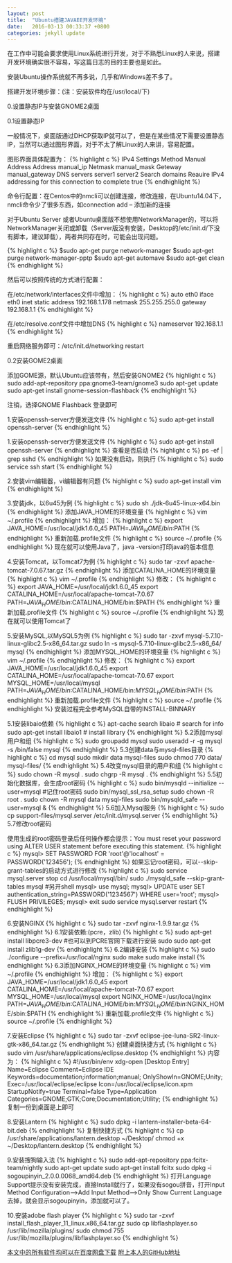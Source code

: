 ```yaml
---
layout: post
title:  "Ubuntu搭建JAVAEE开发环境"
date:   2016-03-13 00:33:37 +0800
categories: jekyll update
---
```

在工作中可能会要求使用Linux系统进行开发，对于不熟悉Linux的人来说，搭建开发环境确实很不容易，写这篇日志的目的主要也是如此。

安装Ubuntu操作系统就不再多说，几乎和Windows差不多了。

搭建开发环境步骤：(注：安装软件均在/usr/local/下)

0.设置静态IP与安装GNOME2桌面

0.1设置静态IP

一般情况下，桌面版通过DHCP获取IP就可以了，但是在某些情况下需要设置静态IP，当然可以通过图形界面，对于不太了解Linux的人来讲，容易配置。

图形界面具体配置为：
{% highlight c %}
IPv4 Settings
Method Manual
Address
Address manual_ip
Netmask manual_mask
Geteway manual_gateway
DNS servers server1 server2
Search domains
Reauire IPv4 addressing for this connection to complete true 
{% endhighlight %}

命令行配置：在Centos中的nmcli可以创建连接，修改连接，在Ubuntu14.04下，nmcli命令少了很多东西，如connection add – 添加新的连接

对于Ubuntu Server 或者Ubuntu桌面版不想使用NetworkManager的，可以将NetworkManager关闭或卸载（Server版没有安装，Desktop的/etc/init.d/下没有脚本，建议卸载），两者共同存在时，可能会出现问题。

{% highlight c %}
$sudo apt-get purge network-manager
$sudo apt-get purge network-manager-pptp
$sudo apt-get automave 
$sudo apt-get clean
{% endhighlight %}

然后可以按照传统的方式进行配置：

在/etc/network/interfaces文件中增加：
{% highlight c %}
auto eth0
iface eth0 inet static
address 192.168.1.178
netmask 255.255.255.0
gateway 192.168.1.1
{% endhighlight %}

在/etc/resolve.conf文件中增加DNS
{% highlight c %}
nameserver 192.168.1.1
{% endhighlight %}

重启网络服务即可：/etc/init.d/networking restart

0.2安装GOME2桌面

添加GOME源，默认Ubuntu应该带有，然后安装GNOME2
{% highlight c %}
sudo add-apt-repository ppa:gnome3-team/gnome3 
sudo apt-get update
sudo apt-get install gnome-session-flashback
{% endhighlight %}

注销，选择GNOME Flashback 登录即可

1.安装openssh-server方便发送文件
{% highlight c %}
sudo apt-get install openssh-server
{% endhighlight %}

1.安装openssh-server方便发送文件
{% highlight c %}
sudo apt-get install openssh-server
{% endhighlight %}
查看是否启动
{% highlight c %}
ps -ef | grep sshd
{% endhighlight %}
如果没有启动，则执行
{% highlight c %}
sudo service ssh start
{% endhighlight %}

2.安装vim编辑器，vi编辑器有问题
{% highlight c %}
sudo apt-get install vim
{% endhighlight %}

3.安装jdk，以6u45为例
{% highlight c %}
sudo sh ./jdk-6u45-linux-x64.bin
{% endhighlight %}
添加JAVA_HOME的环境变量
{% highlight c %}
vim ~/.profile
{% endhighlight %}
增加：
{% highlight c %}
export JAVA_HOME=/usr/local/jdk1.6.0_45
PATH=$JAVA_HOME/bin:$PATH
{% endhighlight %}
重新加载.profile文件
{% highlight c %}
source ~/.profile
{% endhighlight %}
现在就可以使用Java了，java -version打印java的版本信息

4.安装Tomcat，以Tomcat7为例
{% highlight c %}
sudo tar -zxvf apache-tomcat-7.0.67.tar.gz
{% endhighlight %}
添加CATALINA_HOME的环境变量
{% highlight c %}
vim ~/.profile
{% endhighlight %}
修改：
{% highlight c %}
export JAVA_HOME=/usr/local/jdk1.6.0_45
export CATALINA_HOME=/usr/local/apache-tomcat-7.0.67
PATH=$JAVA_HOME/bin:$CATALINA_HOME/bin:$PATH
{% endhighlight %}
重新加载.profile文件
{% highlight c %}
source ~/.profile
{% endhighlight %}
现在就可以使用Tomcat了

5.安装MySQL,以MySQL5为例
{% highlight c %}
sudo tar -zxvf mysql-5.7.10-linux-glibc2.5-x86_64.tar.gz
sudo ln -s mysql-5.7.10-linux-glibc2.5-x86_64/ mysql 
{% endhighlight %}
添加MYSQL_HOME的环境变量
{% highlight c %}
vim ~/.profile
{% endhighlight %}
修改：
{% highlight c %}
export JAVA_HOME=/usr/local/jdk1.6.0_45
export CATALINA_HOME=/usr/local/apache-tomcat-7.0.67
export MYSQL_HOME=/usr/local/mysql
PATH=$JAVA_HOME/bin:$CATALINA_HOME/bin:$MYSQL_HOME/bin:$PATH
{% endhighlight %}
重新加载.profile文件
{% highlight c %}
source ~/.profile
{% endhighlight %}
安装过程完全参考MySQL自带的INSTALL-BINNARY

5.1安装libaio依赖 
{% highlight c %}
apt-cache search libaio # search for info
sudo apt-get install libaio1 # install library 
{% endhighlight %}
5.2添加mysql用户和组
{% highlight c %}
sudo groupadd mysql
sudo useradd -r -g mysql -s /bin/false mysql
{% endhighlight %}
5.3创建data与mysql-files目录
{% highlight c %}
cd mysql
sudo mkdir data mysql-files
sudo chmod 770 data/ mysql-files/
{% endhighlight %}
5.4改变mysql目录的用户和组
{% highlight c %}
sudo chown -R mysql .
sudo chgrp -R mysql .
{% endhighlight %}
5.5初始化数据库，会生成root密码
{% highlight c %}
sudo bin/mysqld --initialize --user=mysql    #记住root密码
sudo bin/mysql_ssl_rsa_setup
sudo chown -R root .
sudo chown -R mysql data mysql-files
sudo bin/mysqld_safe --user=mysql &
{% endhighlight %}
5.6加入Mysql服务
{% highlight c %}
sudo cp support-files/mysql.server /etc/init.d/mysql.server
{% endhighlight %}
5.7修改root密码

使用生成的root密码登录后任何操作都会提示：You must reset your password using ALTER USER statement before executing this statement.
{% highlight c %}
mysql> SET PASSWORD FOR 'root'@'localhost' = PASSWORD('123456');
{% endhighlight %}
如果忘记root密码，可以--skip-grant-tables的启动方式进行修改
{% highlight c %}
sudo service mysql.server stop
cd /usr/local/mysql/bin/
sudo ./mysqld_safe --skip-grant-tables
mysql  #另开shell
mysql> use mysql;
mysql> UPDATE user SET authentication_string=PASSWORD('1234567') WHERE user='root';
mysql> FLUSH PRIVILEGES;
mysql> exit
sudo service mysql.server restart
{% endhighlight %}

6.安装NGINX
{% highlight c %}
sudo tar -zxvf nginx-1.9.9.tar.gz
{% endhighlight %}
6.1安装依赖:(pcre，zlib)
{% highlight c %}
sudo apt-get install libpcre3-dev #也可以到PCRE官网下载进行安装
sudo sudo apt-get install zlib1g-dev
{% endhighlight %}
6.2编译安装
{% highlight c %}
sudo ./configure --prefix=/usr/local/nginx
sudo make
sudo make install
{% endhighlight %}
6.3添加NGINX_HOME的环境变量
{% highlight c %}
vim ~/.profile
{% endhighlight %}
增加：
{% highlight c %}
export JAVA_HOME=/usr/local/jdk1.6.0_45
export CATALINA_HOME=/usr/local/apache-tomcat-7.0.67
export MYSQL_HOME=/usr/local/mysql
export NGINX_HOME=/usr/local/nginx
PATH=$JAVA_HOME/bin:$CATALINA_HOME/bin:$MYSQL_HOME/bin:$NGINX_HOME/sbin:$PATH
{% endhighlight %}
重新加载.profile文件
{% highlight c %}
source ~/.profile
{% endhighlight %}

7.安装Eclipse
{% highlight c %}
sudo tar -zxvf eclipse-jee-luna-SR2-linux-gtk-x86_64.tar.gz
{% endhighlight %}
创建桌面快捷方式
{% highlight c %}
sudo vim /usr/share/applications/eclipse.desktop
{% endhighlight %}
内容为：
{% highlight c %}
#!/usr/bin/env xdg-open
[Desktop Entry]
Name=Eclipse
Comment=Eclipse IDE
Keywords=documentation;information;manual;
OnlyShowIn=GNOME;Unity;
Exec=/usr/local/eclipse/eclipse
Icon=/usr/local/eclipse/icon.xpm
StartupNotify=true
Terminal=false
Type=Application
Categories=GNOME;GTK;Core;Documentation;Utility;
{% endhighlight %}
复制一份到桌面是上即可

8.安装Lantern
{% highlight c %}
sudo dpkg -i lantern-installer-beta-64-bit.deb
{% endhighlight %}
复制快捷方式
{% highlight c %}
cp /usr/share/applications/lantern.desktop ~/Desktop/
chmod +x ~/Desktop/lantern.desktop 
{% endhighlight %}

9.安装搜狗输入法
{% highlight c %}
sudo add-apt-repository ppa:fcitx-team/nightly
sudo apt-get update
sudo apt-get install fcitx
sudo dpkg -i sogoupinyin_2.0.0.0068_amd64.deb 
{% endhighlight %}
打开Language Support提示没有安装完成，直接Install就行了，如果没有sogou拼音，打开Input Method Configuration-->Add Input Method-->Only Show Current Language 去掉，就会显示sogoupinyin，添加就可以了。

10.安装adobe flash player
{% highlight c %}
sudo tar -zxvf install_flash_player_11_linux.x86_64.tar.gz 
sudo cp libflashplayer.so /usr/lib/mozilla/plugins/
sudo chmod 755 /usr/lib/mozilla/plugins/libflashplayer.so
{% endhighlight %}

[本文中的所有软件均可以在百度网盘下载][baiduyun]
[附上本人的GitHub地址][github]

[github]: https://github.com/jlqian
[baiduyun]: http://pan.baidu.com/s/1pKpWv6j